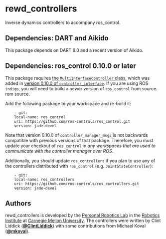 # rewd_controllers

Inverse dynamics controllers to accompany ros_control.


## Dependencies: DART and Aikido

This package depends on DART 6.0 and a recent version of Aikido.


## Dependencies: ros_control 0.10.0 or later

This package requires
[the `MultiInterfaceController` class][MultiInterfaceController],
which was added in
[version 0.10.0 of `controller_interface`][controller_interface_version]. If
you are using ROS `indigo`, you will need to build a newer version of
`ros_control` from source.
rom source.

Add the following package to your workspace and re-build it:

        - git:
        local-name: ros_control
        uri: https://github.com/ros-controls/ros_control.git
        version: jade-devel


Note that version 0.10.0 of `controller_manager_msgs` is not backwards
compatible with previous versions of that package. Therefore, you must update
your checkout of `ros_control` in *any workspaces that are used to communicate
with the controller manager over ROS*.

Additionally, you should update `ros_controllers` if you plan to use any of the
controllers distributed with `ros_control` (e.g. `JointStateController`):

        - git:
        local-name: ros_controllers
        uri: https://github.com/ros-controls/ros_controllers.git
        version: jade-devel


## Authors

rewd_controllers is developed by the
[Personal Robotics Lab](https://personalrobotics.ri.cmu.edu/) in the
[Robotics Institute](http://ri.cmu.edu/) at
[Carnegie Mellon University](http://www.cmu.edu/). The controllers were
written by
Clint Liddick ([**@ClintLiddick**](https://github.com/ClintLiddick))
with some contributions from
Michael Koval ([**@mkoval**](https://github.com/mkoval)).

[MultiInterfaceController]: https://github.com/ros-controls/ros_control/pull/204
[controller_interface_version]: https://github.com/ros-controls/ros_control/blob/0.10.0/controller_interface/CHANGELOG.rst#0100-2015-11-20

